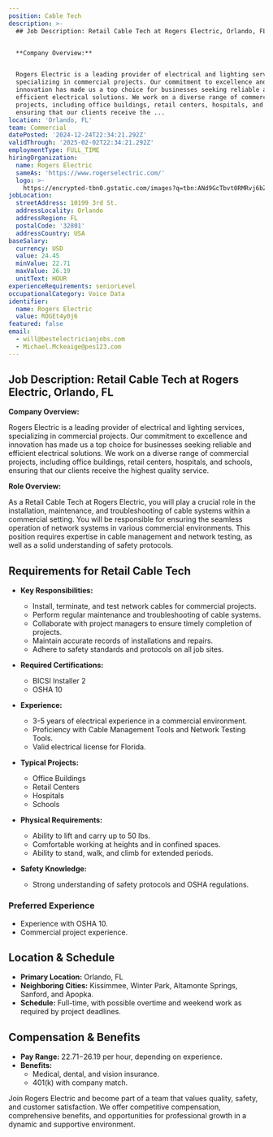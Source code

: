 ```yaml
---
position: Cable Tech
description: >-
  ## Job Description: Retail Cable Tech at Rogers Electric, Orlando, FL


  **Company Overview:**


  Rogers Electric is a leading provider of electrical and lighting services,
  specializing in commercial projects. Our commitment to excellence and
  innovation has made us a top choice for businesses seeking reliable and
  efficient electrical solutions. We work on a diverse range of commercial
  projects, including office buildings, retail centers, hospitals, and schools,
  ensuring that our clients receive the ...
location: 'Orlando, FL'
team: Commercial
datePosted: '2024-12-24T22:34:21.292Z'
validThrough: '2025-02-02T22:34:21.292Z'
employmentType: FULL_TIME
hiringOrganization:
  name: Rogers Electric
  sameAs: 'https://www.rogerselectric.com/'
  logo: >-
    https://encrypted-tbn0.gstatic.com/images?q=tbn:ANd9GcTbvt0RMRvj6bZdL81Q6HJeRVl_qflQIGgp9w&s
jobLocation:
  streetAddress: 10199 3rd St.
  addressLocality: Orlando
  addressRegion: FL
  postalCode: '32801'
  addressCountry: USA
baseSalary:
  currency: USD
  value: 24.45
  minValue: 22.71
  maxValue: 26.19
  unitText: HOUR
experienceRequirements: seniorLevel
occupationalCategory: Voice Data
identifier:
  name: Rogers Electric
  value: ROGEt4y0j6
featured: false
email:
  - will@bestelectricianjobs.com
  - Michael.Mckeaige@pes123.com
---
```




## Job Description: Retail Cable Tech at Rogers Electric, Orlando, FL

**Company Overview:**

Rogers Electric is a leading provider of electrical and lighting services, specializing in commercial projects. Our commitment to excellence and innovation has made us a top choice for businesses seeking reliable and efficient electrical solutions. We work on a diverse range of commercial projects, including office buildings, retail centers, hospitals, and schools, ensuring that our clients receive the highest quality service.

**Role Overview:**

As a Retail Cable Tech at Rogers Electric, you will play a crucial role in the installation, maintenance, and troubleshooting of cable systems within a commercial setting. You will be responsible for ensuring the seamless operation of network systems in various commercial environments. This position requires expertise in cable management and network testing, as well as a solid understanding of safety protocols.

## Requirements for Retail Cable Tech

- **Key Responsibilities:**
  - Install, terminate, and test network cables for commercial projects.
  - Perform regular maintenance and troubleshooting of cable systems.
  - Collaborate with project managers to ensure timely completion of projects.
  - Maintain accurate records of installations and repairs.
  - Adhere to safety standards and protocols on all job sites.

- **Required Certifications:**
  - BICSI Installer 2
  - OSHA 10

- **Experience:**
  - 3-5 years of electrical experience in a commercial environment.
  - Proficiency with Cable Management Tools and Network Testing Tools.
  - Valid electrical license for Florida.

- **Typical Projects:**
  - Office Buildings
  - Retail Centers
  - Hospitals
  - Schools

- **Physical Requirements:**
  - Ability to lift and carry up to 50 lbs.
  - Comfortable working at heights and in confined spaces.
  - Ability to stand, walk, and climb for extended periods.

- **Safety Knowledge:**
  - Strong understanding of safety protocols and OSHA regulations.

### Preferred Experience

- Experience with OSHA 10.
- Commercial project experience.

## Location & Schedule

- **Primary Location:** Orlando, FL
- **Neighboring Cities:** Kissimmee, Winter Park, Altamonte Springs, Sanford, and Apopka.
- **Schedule:** Full-time, with possible overtime and weekend work as required by project deadlines.

## Compensation & Benefits

- **Pay Range:** $22.71-$26.19 per hour, depending on experience.
- **Benefits:**
  - Medical, dental, and vision insurance.
  - 401(k) with company match.

Join Rogers Electric and become part of a team that values quality, safety, and customer satisfaction. We offer competitive compensation, comprehensive benefits, and opportunities for professional growth in a dynamic and supportive environment.
